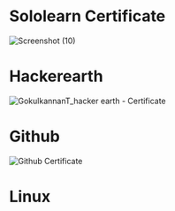 # Sololearn Certificate
![Screenshot (10)](https://user-images.githubusercontent.com/79297182/154806625-80bdaea1-8e43-42a4-a248-a57b20745a76.png)

# Hackerearth
![GokulkannanT_hacker earth - Certificate](https://user-images.githubusercontent.com/79297182/154806749-b7118552-fa71-42dd-aced-50d2a6cabf37.png)

# Github 
![Github Certificate](https://user-images.githubusercontent.com/79297182/154806908-a8b2b9b9-dced-488a-86c6-db7da6a08353.png)

# Linux
